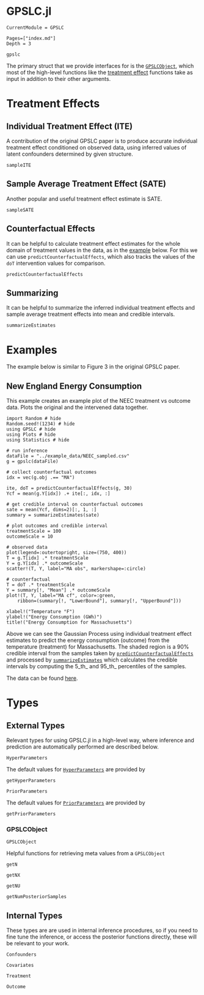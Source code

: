 # GPSLC.jl

```@meta
CurrentModule = GPSLC
```

```@contents
Pages=["index.md"]
Depth = 3
```

```@docs
gpslc
```

The primary struct that we provide interfaces for is the
[`GPSLCObject`](@ref), which most of the high-level functions like the 
[treatment effect](#treatment-effects) functions take as input 
in addition to their other arguments.

# Treatment Effects

## Individual Treatment Effect (ITE)

A contribution of the original GPSLC paper is to produce accurate individual treatment effect conditioned on observed data, using inferred values of latent confounders determined by given structure.

```@docs
sampleITE
```

## Sample Average Treatment Effect (SATE)

Another popular and useful treatment effect estimate is SATE.

```@docs
sampleSATE
```

## Counterfactual Effects

It can be helpful to calculate treatment effect estimates for the whole
domain of treatment values in the data, as in the [example](#examples)
below. For this we can use `predictCounterfactualEffects`, which also
tracks the values of the `doT` intervention values for comparison.

```@docs
predictCounterfactualEffects
```

## Summarizing

It can be helpful to summarize the inferred individual treatment effects
and sample average treatment effects
into mean and credible intervals.

```@docs
summarizeEstimates
```

# Examples

The example below is similar to Figure 3 in the original GPSLC paper. 

## New England Energy Consumption

This example creates an example plot of the NEEC treatment vs outcome data. Plots the original and the intervened data together.

```@example
import Random # hide
Random.seed!(1234) # hide
using GPSLC # hide
using Plots # hide
using Statistics # hide

# run inference
dataFile = "../example_data/NEEC_sampled.csv"
g = gpslc(dataFile)

# collect counterfactual outcomes
idx = vec(g.obj .== "MA")

ite, doT = predictCounterfactualEffects(g, 30)
Ycf = mean(g.Y[idx]) .+ ite[:, idx, :]

# get credible interval on counterfactual outcomes
sate = mean(Ycf, dims=2)[:, 1, :]
summary = summarizeEstimates(sate)

# plot outcomes and credible interval
treatmentScale = 100
outcomeScale = 10

# observed data
plot(legend=:outertopright, size=(750, 400))
T = g.T[idx] .* treatmentScale
Y = g.Y[idx] .* outcomeScale
scatter!(T, Y, label="MA obs", markershape=:circle)

# counterfactual
T = doT .* treatmentScale
Y = summary[!, "Mean"] .* outcomeScale
plot!(T, Y, label="MA cf", color=:green,
    ribbon=(summary[!, "LowerBound"], summary[!, "UpperBound"]))

xlabel!("Temperature °F")
ylabel!("Energy Consumption (GWh)")
title!("Energy Consumption for Massachusetts")
```

Above we can see the Gaussian Process using individual treatment effect
estimates to predict the energy consumption (outcome) from the temperature (treatment) for Massachusetts. The shaded region is a 90% credible interval from the samples taken by [`predictCounterfactualEffects`](@ref) and processed by [`summarizeEstimates`](@ref) which calculates the credible intervals by computing the 5_th_ and 95_th_ percentiles of the samples.

The data can be found [here](../example_data/NEEC_sampled.csv).

# Types

## External Types

Relevant types for using GPSLC.jl in a high-level way, where 
inference and prediction are automatically performed are described below.

```@docs
HyperParameters
```

The default values for [`HyperParameters`](@ref) are provided by

```@docs
getHyperParameters
```

```@docs
PriorParameters
```

The default values for [`PriorParameters`](@ref) are provided by

```@docs
getPriorParameters
```

### GPSLCObject

```@docs
GPSLCObject
```

Helpful functions for retrieving meta values from a `GPSLCObject`

```@docs
getN
```
```@docs
getNX
```
```@docs
getNU
```
```@docs
getNumPosteriorSamples
```

## Internal Types

These types are are used in internal inference procedures,
so if you need to fine tune the inference, or access the posterior functions directly,
these will be relevant to your work.

```@docs
Confounders
```

```@docs
Covariates
```

```@docs
Treatment
```

```@docs
Outcome
```